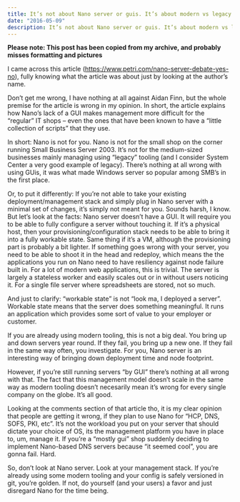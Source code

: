 ```yaml
---
title: It’s not about Nano server or guis. It’s about modern vs legacy management tooling
date: "2016-05-09"
description: It’s not about Nano server or guis. It’s about modern vs legacy management tooling
---
```


**Please note: This post has been copied from my archive, and probably misses formatting and pictures**

I came across this article (https://www.petri.com/nano-server-debate-yes-no), fully knowing what the article was about just by looking at the author’s name.

Don’t get me wrong, I have nothing at all against Aidan Finn, but the whole premise for the article is wrong in my opinion. In short, the article explains how Nano’s lack of a GUI makes management more difficult for the “regular” IT shops – even the ones that have been known to have a “little collection of scripts” that they use.

In short: Nano is not for you. Nano is not for the small shop on the corner running Small Business Server 2003. It’s not for the medium-sized businesses mainly managing using “legacy” tooling (and I consider System Center a very good example of legacy). There’s nothing at all wrong with using GUis, it was what made Windows server so popular among SMB’s in the first place.

Or, to put it differently: If you’re not able to take your existing deployment/management stack and simply plug in Nano server with a minimal set of changes, it’s simply not meant for you. Sounds harsh, I know. But let’s look at the facts: Nano server doesn’t have a GUI. It will require you to be able to fully configure a server without touching it. If it’s a physical host, then your provisioning/configuration stack needs to be able to bring it into a fully workable state. Same thing if it’s a VM, although the provisioning part is probably a bit lighter. If something goes wrong with your server, you need to be able to shoot it in the head and redeploy, which means the the applications you run on Nano need to have resiliency against node failure built in. For a lot of modern web applications, this is trivial. The server is largely a stateless worker and easily scales out or in without users noticing it. For a single file server where spreadsheets are stored, not so much.

And just to clarify: “workable state” is not “look ma, I deployed a server”. Workable state means that the server does something meaningful. It runs an application which provides some sort of value to your employer or customer.

If you are already using modern tooling, this is not a big deal. You bring up and down servers year round. If they fail, you bring up a new one. If they fail in the same way often, you investigate. For you, Nano server is an interesting way of bringing down deployment time and node footprint.

However, if you’re still running servers “by GUI” there’s nothing at all wrong with that. The fact that this management model doesn’t scale in the same way as modern tooling doesn’t necesarily mean it’s wrong for every single company on the globe. It’s all good.

Looking at the comments section of that article tho, it is my clear opinion that people are getting it wrong, if they plan to use Nano for “HCP, DNS, SOFS, PKI, etc”. It’s not the  workload you put on your server that should dictate your choice of OS, its the management platform you have in place to, um, manage it. If you’re a “mostly gui” shop suddenly deciding to implement Nano-based DNS servers because “it seemed cool”, you are gonna fail. Hard.

So, don’t look at Nano server. Look at your management stack. If you’re already using some modern tooling and your config is safely versioned in git, you’re golden. If not, do yourself (and your users) a favor and just disregard Nano for the time being.